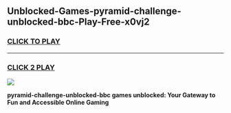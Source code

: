
## Unblocked-Games-pyramid-challenge-unblocked-bbc-Play-Free-x0vj2
<h3>
<a href="https://premium76.site?title=pyramid-challenge-unblocked-bbc&ref=20M">CLICK TO PLAY</a></h3>
<hr>

<h3>
<a href="https://premium76.site?title=pyramid-challenge-unblocked-bbc&ref=20M">CLICK 2 PLAY</a>
  
</h3>

<a href="https://premium76.site?title=pyramid-challenge-unblocked-bbc&ref=19M"><img src="https://clearcache.store/games.png"></a>


**pyramid-challenge-unblocked-bbc games unblocked: Your Gateway to Fun and Accessible Online Gaming**
